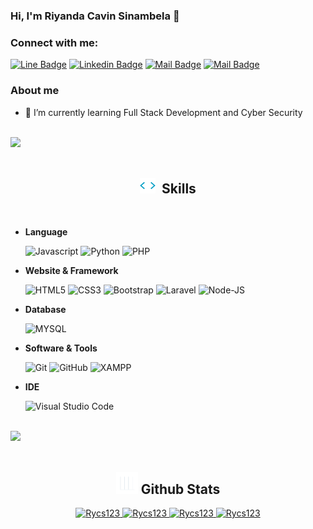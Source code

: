 

<!--
**Rycs123/Rycs123** is a ✨ _special_ ✨ repository because its `README.md` (this file) appears on your GitHub profile.

Here are some ideas to get you started:

- 🔭 I’m currently working on ...
- 🌱 I’m currently learning ...
- 👯 I’m looking to collaborate on ...
- 🤔 I’m looking for help with ...
- 💬 Ask me about ...
- 📫 How to reach me: ...
- 😄 Pronouns: ...
- ⚡ Fun fact: ...
-->
### Hi, I'm Riyanda Cavin Sinambela 👋
### Connect with me: 

[![Line Badge](https://img.shields.io/badge/-Riyanda_Sinambela-00B900?style=flat&labelColor=00B900&logo=line&logoColor=white)](https://line.me/ti/p/c2ewNz4E4G)
[![Linkedin Badge](https://img.shields.io/badge/-Riyanda_Sinambela-0e76a8?style=flat&labelColor=0e76a8&logo=linkedin&logoColor=white)](https://www.linkedin.com/in/riyanda-cavin-sinambela/) 
[![Mail Badge](https://img.shields.io/badge/-@riyanda.sinambela-e84393?style=flat&labelColor=e84393&logo=instagram&logoColor=white)](https://instagram.com/riyanda.sinambela) 
[![Mail Badge](https://img.shields.io/badge/-riyandasinambela-c0392b?style=flat&labelColor=c0392b&logo=gmail&logoColor=white)](mailto:riyanda.c.sinambela@gmail.com)

### About me
- 🌱 I’m currently learning Full Stack Development and Cyber Security

<br><img src="https://user-images.githubusercontent.com/73097560/115834477-dbab4500-a447-11eb-908a-139a6edaec5c.gif"><br><br>

<h2 align="center"><img src="assets/skills.gif" width="25px">&nbsp;&nbsp;<b>Skills</b></h2>

<br>

- **Language**

   ![Javascript](https://img.shields.io/badge/JavaScript-323330?style=for-the-badge&logo=javascript&logoColor=F7DF1E)
   ![Python](https://img.shields.io/badge/Python-FFD43B?style=for-the-badge&logo=python&logoColor=blue)
   ![PHP](https://img.shields.io/badge/PHP-777BB4?style=for-the-badge&logo=php&logoColor=white)

- **Website & Framework**

   ![HTML5](https://img.shields.io/badge/HTML5-E34F26?style=for-the-badge&logo=html5&logoColor=white)
   ![CSS3](https://img.shields.io/badge/CSS3-1572B6?style=for-the-badge&logo=css3&logoColor=white)
   ![Bootstrap](https://img.shields.io/badge/Bootstrap-563D7C?style=for-the-badge&logo=bootstrap&logoColor=white)
   ![Laravel](https://img.shields.io/badge/Laravel-FF2D20?style=for-the-badge&logo=laravel&logoColor=white)
   ![Node-JS](https://img.shields.io/badge/NodeJS-339933?style=for-the-badge&logo=nodedotjs&logoColor=white)

- **Database**

   ![MYSQL](https://img.shields.io/badge/MYSQL-4479A1?style=for-the-badge&logo=mysql&logoColor=white)

- **Software & Tools**

   ![Git](https://img.shields.io/badge/git-F6F6F6.svg?style=for-the-badge&logo=git&logoColor=orange)
   ![GitHub](https://img.shields.io/badge/GitHub-020202.svg?style=for-the-badge&logo=github&logoColor=white)
   ![XAMPP](https://img.shields.io/badge/XAMPP-FB7A24.svg?style=for-the-badge&logo=xampp&logoColor=white)

- **IDE**

   ![Visual Studio Code](https://img.shields.io/badge/Visual%20Studio%20Code-0078D7.svg?style=for-the-badge&logo=visual-studio-code&logoColor=white)

<br><img src="https://user-images.githubusercontent.com/73097560/115834477-dbab4500-a447-11eb-908a-139a6edaec5c.gif"><br><br>

<h2 align="center"><img src="assets/stats.gif" width="35px"/><b> Github Stats </b></h2>

<div align="center">
   <a href="https://github.com/Rycs123/">
     <img src="https://github-readme-stats.vercel.app/api?username=Rycs123&show_icons=true&theme=radical" width="450" alt="Rycs123"/>
     <img src="https://github-readme-streak-stats.herokuapp.com/?user=Rycs123&theme=tokyonight&hide_border=true&date_format=j%20M[%20Y]" width="450" alt="Rycs123"/>
     <img src="https://github-readme-stats.vercel.app/api/top-langs/?username=Rycs123&layout=compact&theme=tokyonight" width="450"  alt="Rycs123"/>
     <img src="https://github-profile-trophy.vercel.app/?username=Rycs123&title=MultipleLang,Stars,Followers,Issues,Commits,Puller&row=2&column=3&layout=compact&theme=tokyonight&no-frame=true&no-bg=true" width="450" alt="Rycs123"/>
   </a>
</div>

<!-- <img src="https://github-readme-stats.vercel.app/api/top-langs/?username=Rycs123&langs_count=10&hide=blade,css,c,html&layout=compact&theme=radical" width="450"  alt="Rycs123"/> -->
<!-- ## &#x1f4c8; GitHub Stats
![Riyanda's GitHub stats](https://github-readme-stats.vercel.app/api?username=Rycs123&show_icons=true&theme=radical)
[![Top Langs](https://github-readme-stats.vercel.app/api/top-langs/?username=Rycs123&langs_count=10&hide=blade,css,c,html&layout=compact)](https://github.com/anuraghazra/github-readme-stats) -->

